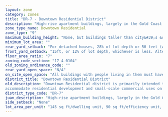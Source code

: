 ```yaml
---
layout: zone
category: zones
title: "DR-7 - Downtown Residential District"
description: "High-rise apartment buildings, largely in the Gold Coast. No offices, or ground-floor stores."
zone_type_name: Downtown Residential
zone_type: "9"
maximum_building_height: "None, but buildings taller than city&#39;s &quot;building height thresholds&quot; require Planned Development review."
minimum_lot_area: ""
rear_yard_setback: "For detached houses, 28% of lot depth or 50 feet (whichever is less.) For principal buildings, 30% of lot depth or 50 feet (whichever is less), but this only applies to parts of buildings 18 feet or more above grade."
front_yard_setback: "15ft, or 12% of lot depth, whichever is less. Alternatively, setback can be the average front yard depth of nearest 2 lots (properties on primary boulevards have a slightly different rule). If any lots to be included in the calculation are vacant, assume that their front yard depths are 15 feet or 12% of lot depth, whichever is less. (Buildings and structures in DR districts are subject to the R district front setback standards of Sec. 17-2-0305.)"
floor_area_ratio: "7"
zoning_code_section: "17-4-0104"
old_zoning_ordinance_code: ""
rear_yard_open_space: "N/A"
on_site_open_space: "All buildings with people living in them must have at least 36 sq ft of on-site open space per dwelling unit. (See 17-4-0410-A)"
district_title: "Downtown Residential District"
old_description: "Downtown Residential district is primarily intended to 
accommodate residential development and small-scale commercial uses on lower floors, with residential units above."
district_type_code: "DR-7"
juan_description: "High-rise apartment buildings, largely in the Gold Coast. No offices, or ground-floor stores."
side_setback: "None"
lot_area_per_unit: "145 sq ft/dwelling unit, 90 sq ft/efficiency unit, 75 sq ft/SRO unit"
---
```

